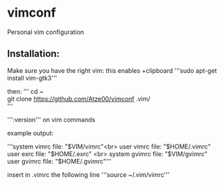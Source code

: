 # vimconf

Personal vim configuration

## Installation:

Make sure you have the right vim:
this enables +clipboard
'''sudo apt-get install vim-gtk3'''

then:
''' cd ~<br>
git clone https://github.com/Atze00/vimconf .vim/<br>
'''

''':version''' on vim commands

example output:

'''system vimrc file: "$VIM/vimrc"<br>
     user vimrc file: "$HOME/.vimrc" <br>
      user exrc file: "$HOME/.exrc" <br>
  system gvimrc file: "$VIM/gvimrc"<br>
    user gvimrc file: "$HOME/.gvimrc"'''

insert in .vimrc the following line
'''source ~/.vim/vimrc'''


